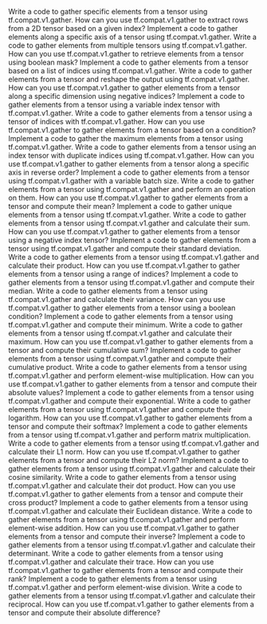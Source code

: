 Write a code to gather specific elements from a tensor using tf.compat.v1.gather.
How can you use tf.compat.v1.gather to extract rows from a 2D tensor based on a given index?
Implement a code to gather elements along a specific axis of a tensor using tf.compat.v1.gather.
Write a code to gather elements from multiple tensors using tf.compat.v1.gather.
How can you use tf.compat.v1.gather to retrieve elements from a tensor using boolean mask?
Implement a code to gather elements from a tensor based on a list of indices using tf.compat.v1.gather.
Write a code to gather elements from a tensor and reshape the output using tf.compat.v1.gather.
How can you use tf.compat.v1.gather to gather elements from a tensor along a specific dimension using negative indices?
Implement a code to gather elements from a tensor using a variable index tensor with tf.compat.v1.gather.
Write a code to gather elements from a tensor using a tensor of indices with tf.compat.v1.gather.
How can you use tf.compat.v1.gather to gather elements from a tensor based on a condition?
Implement a code to gather the maximum elements from a tensor using tf.compat.v1.gather.
Write a code to gather elements from a tensor using an index tensor with duplicate indices using tf.compat.v1.gather.
How can you use tf.compat.v1.gather to gather elements from a tensor along a specific axis in reverse order?
Implement a code to gather elements from a tensor using tf.compat.v1.gather with a variable batch size.
Write a code to gather elements from a tensor using tf.compat.v1.gather and perform an operation on them.
How can you use tf.compat.v1.gather to gather elements from a tensor and compute their mean?
Implement a code to gather unique elements from a tensor using tf.compat.v1.gather.
Write a code to gather elements from a tensor using tf.compat.v1.gather and calculate their sum.
How can you use tf.compat.v1.gather to gather elements from a tensor using a negative index tensor?
Implement a code to gather elements from a tensor using tf.compat.v1.gather and compute their standard deviation.
Write a code to gather elements from a tensor using tf.compat.v1.gather and calculate their product.
How can you use tf.compat.v1.gather to gather elements from a tensor using a range of indices?
Implement a code to gather elements from a tensor using tf.compat.v1.gather and compute their median.
Write a code to gather elements from a tensor using tf.compat.v1.gather and calculate their variance.
How can you use tf.compat.v1.gather to gather elements from a tensor using a boolean condition?
Implement a code to gather elements from a tensor using tf.compat.v1.gather and compute their minimum.
Write a code to gather elements from a tensor using tf.compat.v1.gather and calculate their maximum.
How can you use tf.compat.v1.gather to gather elements from a tensor and compute their cumulative sum?
Implement a code to gather elements from a tensor using tf.compat.v1.gather and compute their cumulative product.
Write a code to gather elements from a tensor using tf.compat.v1.gather and perform element-wise multiplication.
How can you use tf.compat.v1.gather to gather elements from a tensor and compute their absolute values?
Implement a code to gather elements from a tensor using tf.compat.v1.gather and compute their exponential.
Write a code to gather elements from a tensor using tf.compat.v1.gather and compute their logarithm.
How can you use tf.compat.v1.gather to gather elements from a tensor and compute their softmax?
Implement a code to gather elements from a tensor using tf.compat.v1.gather and perform matrix multiplication.
Write a code to gather elements from a tensor using tf.compat.v1.gather and calculate their L1 norm.
How can you use tf.compat.v1.gather to gather elements from a tensor and compute their L2 norm?
Implement a code to gather elements from a tensor using tf.compat.v1.gather and calculate their cosine similarity.
Write a code to gather elements from a tensor using tf.compat.v1.gather and calculate their dot product.
How can you use tf.compat.v1.gather to gather elements from a tensor and compute their cross product?
Implement a code to gather elements from a tensor using tf.compat.v1.gather and calculate their Euclidean distance.
Write a code to gather elements from a tensor using tf.compat.v1.gather and perform element-wise addition.
How can you use tf.compat.v1.gather to gather elements from a tensor and compute their inverse?
Implement a code to gather elements from a tensor using tf.compat.v1.gather and calculate their determinant.
Write a code to gather elements from a tensor using tf.compat.v1.gather and calculate their trace.
How can you use tf.compat.v1.gather to gather elements from a tensor and compute their rank?
Implement a code to gather elements from a tensor using tf.compat.v1.gather and perform element-wise division.
Write a code to gather elements from a tensor using tf.compat.v1.gather and calculate their reciprocal.
How can you use tf.compat.v1.gather to gather elements from a tensor and compute their absolute difference?